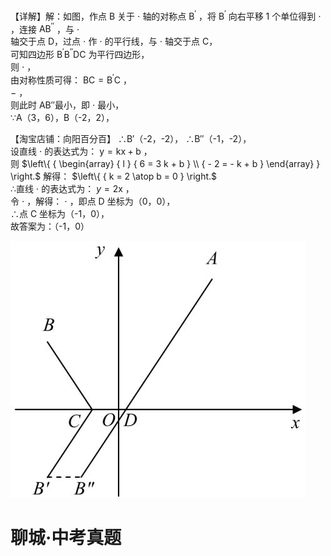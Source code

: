 【详解】解：如图，作点 B 关于 $\cdot$ 轴的对称点 $\mathrm { B ^ { \prime } }$ ，将 $\mathrm { B ^ { \prime } }$ 向右平移 1 个单位得到 $\cdot$ ，连接 $\mathrm { A B } ^ { \prime \prime }$ ，与 $\cdot$   
轴交于点 D，过点 $\cdot$ 作 $\cdot$ 的平行线，与 $\cdot$ 轴交于点 C，  
可知四边形 $\mathrm { B ^ { \prime } B ^ { \prime \prime } D C }$ 为平行四边形，  
则 $\cdot$ ，  
由对称性质可得： $\mathrm { B C = B ^ { \prime } C }$ ，  
$-$ ，  
则此时 AB″最小，即 $\cdot$ 最小，  
∵A（3，6），B（-2，2），

【淘宝店铺：向阳百分百】 ∴B′（-2，-2），
∴B″（-1，-2），  
设直线 $\cdot$ 的表达式为： $\scriptstyle { \mathrm { y = k x + b } }$ ，  
则 $\left\{ { \begin{array} { l } { 6 = 3 k + b } \\ { - 2 = - k + b } \end{array} } \right.$ 解得： $\left\{ { k = 2 \atop b = 0 } \right.$   
∴直线 $\cdot$ 的表达式为： $y = 2 \mathrm { x }$ ，  
令 $\cdot$ ，解得： $\cdot$ ，即点 D 坐标为（0，0），  
∴点 C 坐标为（-1，0），  
故答案为：（-1，0）

![](<../../qs_image_DB/专题2-1__将军饮马等8类常见最值问题（解析版）/33d9d17d147d9ee9a658bff3817d4a59924dfcd540f757daadbbe0dc39608676.jpg>)

# 聊城·中考真题
